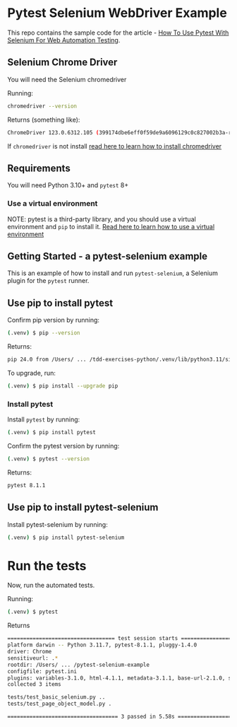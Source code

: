 # Pytest Selenium WebDriver Example
This repo contains the sample code for the article - [How To Use Pytest With Selenium For Web Automation Testing](https://pytest-with-eric.com/automation/pytest-selenium/).

## Selenium Chrome Driver

You will need the Selenium chromedriver

Running:
```bash
chromedriver --version
```

Returns (something like):
```bash
ChromeDriver 123.0.6312.105 (399174dbe6eff0f59de9a6096129c0c827002b3a-refs/branch-heads/6312@{#761})
```

If `chromedriver` is not install [read here to learn how to install chromedriver](CHROMEDRIVER.md)

## Requirements

You will need Python 3.10+ and `pytest` 8+ 

### Use a virtual environment

NOTE: pytest is a third-party library, and you should use a virtual environment and `pip` to install it.
[Read here to learn how to use a virtual environment](VIRTUALENV.md)

## Getting Started - a pytest-selenium example

This is an example of how to install and run `pytest-selenium`, a Selenium plugin for the `pytest` runner.

## Use pip to install pytest

Confirm pip version by running:
```bash
(.venv) $ pip --version
```

Returns:
```bash
pip 24.0 from /Users/ ... /tdd-exercises-python/.venv/lib/python3.11/site-packages/pip (python 3.11)
```

To upgrade, run:
```bash
(.venv) $ pip install --upgrade pip
```

### Install pytest

Install `pytest` by running:
```bash
(.venv) $ pip install pytest
```

Confirm the pytest version by running:
```bash
(.venv) $ pytest --version
```

Returns:
```bash
pytest 8.1.1
```

## Use pip to install pytest-selenium

Install pytest-selenium by running:
```bash
(.venv) $ pip install pytest-selenium
```

# Run the tests
Now, run the automated tests.

Running:
```bash
(.venv) $ pytest
```

Returns
```bash
================================== test session starts ===================================
platform darwin -- Python 3.11.7, pytest-8.1.1, pluggy-1.4.0
driver: Chrome
sensitiveurl: .*
rootdir: /Users/ ... /pytest-selenium-example
configfile: pytest.ini
plugins: variables-3.1.0, html-4.1.1, metadata-3.1.1, base-url-2.1.0, selenium-4.1.0
collected 3 items                                                                        

tests/test_basic_selenium.py ..                                                    [ 66%]
tests/test_page_object_model.py .                                                  [100%]

=================================== 3 passed in 5.58s ====================================
```